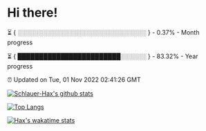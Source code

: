# Hi there!

⏳ { ░░░░░░░░░░░░░░░░░░░░░░░░░░░░░░ } - 0.37% - Month progress

⏳ { ████████████████████████░░░░░░ } - 83.32% - Year progress

⏰ Updated on Tue, 01 Nov 2022 02:41:26 GMT


[![Schlauer-Hax's github stats](https://github-readme-stats.vercel.app/api?username=Schlauer-Hax&show_icons=true&theme=dark&count_private=true)](https://github.com/Schlauer-Hax)


[![Top Langs](https://github-readme-stats.vercel.app/api/top-langs/?username=Schlauer-Hax&layout=compact&theme=dark)](https://github.com/Schlauer-Hax?tab=repositories)


[![Hax's wakatime stats](https://github-readme-stats.vercel.app/api/wakatime?username=Hax&theme=dark)](https://wakatime.com/@Hax)

